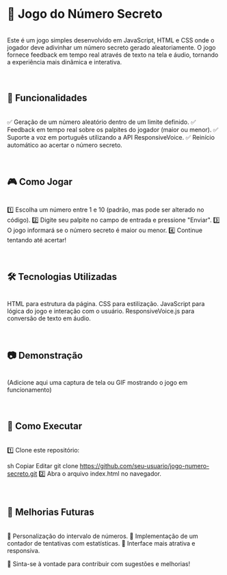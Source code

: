 # 🎲 Jogo do Número Secreto
<br>
Este é um jogo simples desenvolvido em JavaScript, HTML e CSS onde o jogador deve adivinhar um número secreto gerado aleatoriamente. O jogo fornece feedback em tempo real através de texto na tela e áudio, tornando a experiência mais dinâmica e interativa.
<br><br><br>

## 🚀 Funcionalidades
<br>
✅ Geração de um número aleatório dentro de um limite definido.
✅ Feedback em tempo real sobre os palpites do jogador (maior ou menor).
✅ Suporte a voz em português utilizando a API ResponsiveVoice.
✅ Reinício automático ao acertar o número secreto.
<br><br><br>

## 🎮 Como Jogar
<br>
1️⃣ Escolha um número entre 1 e 10 (padrão, mas pode ser alterado no código).
2️⃣ Digite seu palpite no campo de entrada e pressione "Enviar".
3️⃣ O jogo informará se o número secreto é maior ou menor.
4️⃣ Continue tentando até acertar!
<br><br><br>

## 🛠️ Tecnologias Utilizadas
<br>
HTML para estrutura da página.
CSS para estilização.
JavaScript para lógica do jogo e interação com o usuário.
ResponsiveVoice.js para conversão de texto em áudio.
<br><br><br>

## 📷 Demonstração
<br>
(Adicione aqui uma captura de tela ou GIF mostrando o jogo em funcionamento)
<br><br><br>

## 🔗 Como Executar
<br>
1️⃣ Clone este repositório:

sh
Copiar
Editar
git clone https://github.com/seu-usuario/jogo-numero-secreto.git
2️⃣ Abra o arquivo index.html no navegador.
<br><br><br>

## 📌 Melhorias Futuras
<br>
🔹 Personalização do intervalo de números.
🔹 Implementação de um contador de tentativas com estatísticas.
🔹 Interface mais atrativa e responsiva.

📢 Sinta-se à vontade para contribuir com sugestões e melhorias!
<br><br>
